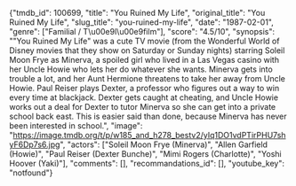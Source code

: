 {"tmdb_id": 100699, "title": "You Ruined My Life", "original_title": "You Ruined My Life", "slug_title": "you-ruined-my-life", "date": "1987-02-01", "genre": ["Familial / T\u00e9l\u00e9film"], "score": "4.5/10", "synopsis": "\"You Ruined My Life\" was a cute TV movie (from the Wonderful World of Disney movies that they show on Saturday or Sunday nights) starring Soleil Moon Frye as Minerva, a spoiled girl who lived in a Las Vegas casino with her Uncle Howie who lets her do whatever she wants. Minerva gets into trouble a lot, and her Aunt Hermione threatens to take her away from Uncle Howie. Paul Reiser plays Dexter, a professor who figures out a way to win every time at blackjack. Dexter gets caught at cheating, and Uncle Howie works out a deal for Dexter to tutor Minerva so she can get into a private school back east. This is easier said than done, because Minerva has never been interested in school.", "image": "https://image.tmdb.org/t/p/w185_and_h278_bestv2/yIq1DO1vdPTirPHU7shyF6Dp7s6.jpg", "actors": ["Soleil Moon Frye (Minerva)", "Allen Garfield (Howie)", "Paul Reiser (Dexter Bunche)", "Mimi Rogers (Charlotte)", "Yoshi Hoover (Yaki)"], "comments": [], "recommandations_id": [], "youtube_key": "notfound"}